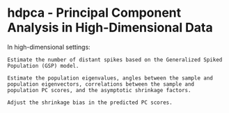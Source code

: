 # hdpca - Principal Component Analysis in High-Dimensional Data

In high-dimensional settings:

	Estimate the number of distant spikes based on the Generalized Spiked Population (GSP) model.
	
	Estimate the population eigenvalues, angles between the sample and population eigenvectors, correlations between the sample and population PC scores, and the asymptotic shrinkage factors.
	
	Adjust the shrinkage bias in the predicted PC scores.
